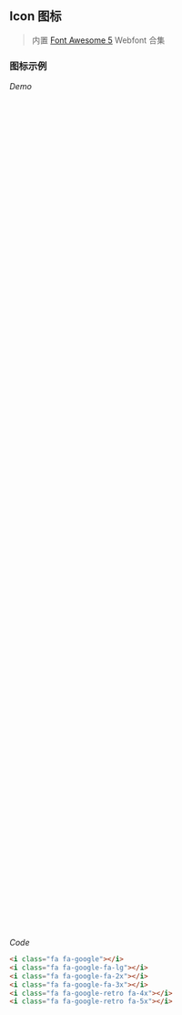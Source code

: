 <y-scroll>

## Icon 图标
>内置 [Font Awesome 5](https://github.com/FortAwesome/Font-Awesome) Webfont 合集

### 图标示例

*Demo*

<y-row>
  <y-col :md="2">
    <div class="demo-icon">
      <i class="fa fa-plus"></i>
    </div>
  </y-col>
  <y-col :md="2">
    <div class="demo-icon">
      <i class="fa fa-minus"></i>
    </div>
  </y-col>
  <y-col :md="2">
    <div class="demo-icon">
      <i class="fa fa-lock"></i>
    </div>
  </y-col>
  <y-col :md="2">
    <div class="demo-icon">
      <i class="fa fa-star"></i>
    </div>
  </y-col>
  <y-col :md="2">
    <div class="demo-icon">
      <i class="fa fa-trash"></i>
    </div>
  </y-col>
  <y-col :md="2">
    <div class="demo-icon">
      <i class="fa fa-user-circle"></i>
    </div>
  </y-col>
</y-row>
<y-row style="margin-top: 10px">
  <y-col :md="2">
    <div class="demo-icon">
      <i class="fa fa-bug"></i>
    </div>
  </y-col>
  <y-col :md="2">
    <div class="demo-icon">
      <i class="fa fa-calendar"></i>
    </div>
  </y-col>
  <y-col :md="2">
    <div class="demo-icon">
      <i class="fa fa-copy"></i>
    </div>
  </y-col>
  <y-col :md="2">
    <div class="demo-icon">
      <i class="fa fa-save"></i>
    </div>
  </y-col>
  <y-col :md="2">
    <div class="demo-icon">
      <i class="fa fa-search"></i>
    </div>
  </y-col>
  <y-col :md="2">
    <div class="demo-icon">
      <i class="fa fa-folder"></i>
    </div>
  </y-col>
</y-row>
<br/>

*Code*

```html
<i class="fa fa-google"></i>
<i class="fa fa-google-fa-lg"></i>
<i class="fa fa-google-fa-2x"></i>
<i class="fa fa-google-fa-3x"></i>
<i class="fa fa-google-retro fa-4x"></i>
<i class="fa fa-google-retro fa-5x"></i>
```

</y-scroll>

<style lang="less" scope>
  @import (reference) "../../src/theme/index.less";

  .demo-icon {
    width: 100%;
    height: 120px;
    line-height: 120px;
    border: 1px solid @border-3;
    border-radius: 3px;
    color: @font-normal;
    font-size: 18px;
    text-align: center;
  }
</style>
